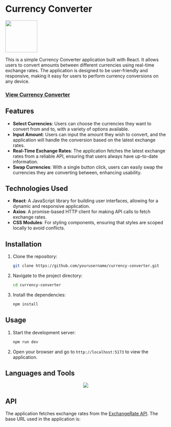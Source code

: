 # Currency Converter

<img src="https://user-images.githubusercontent.com/74038190/212257467-871d32b7-e401-42e8-a166-fcfd7baa4c6b.gif" width="100">

This is a simple Currency Converter application built with React. It allows users to convert amounts between different currencies using real-time exchange rates. The application is designed to be user-friendly and responsive, making it easy for users to perform currency conversions on any device.

<h3><a href="https://currency-converter-chi-opal.vercel.app/">View Currency Converter</a></h3>

## Features

- **Select Currencies**: Users can choose the currencies they want to convert from and to, with a variety of options available.
- **Input Amount**: Users can input the amount they wish to convert, and the application will handle the conversion based on the latest exchange rates.
- **Real-Time Exchange Rates**: The application fetches the latest exchange rates from a reliable API, ensuring that users always have up-to-date information.
- **Swap Currencies**: With a single button click, users can easily swap the currencies they are converting between, enhancing usability.

## Technologies Used

- **React**: A JavaScript library for building user interfaces, allowing for a dynamic and responsive application.
- **Axios**: A promise-based HTTP client for making API calls to fetch exchange rates.
- **CSS Modules**: For styling components, ensuring that styles are scoped locally to avoid conflicts.

## Installation

1. Clone the repository:
   ```bash
   git clone https://github.com/yourusername/currency-converter.git
   ```
2. Navigate to the project directory:
   ```bash
   cd currency-converter
   ```
3. Install the dependencies:
   ```bash
   npm install
   ```

## Usage

1. Start the development server:
   ```bash
   npm run dev
   ```
2. Open your browser and go to `http://localhost:5173` to view the application.


## Languages and Tools

<p align="center">
  <a href="https://skillicons.dev">
    <img src="https://skillicons.dev/icons?i=react,javascript,vite,css,vscode" />
  </a>
</p>

## API

The application fetches exchange rates from the [ExchangeRate API](https://api.exchangerate-api.com). The base URL used in the application is:
